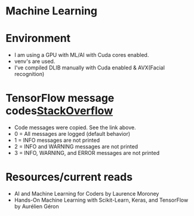 # Machine Learning

# Environment
* I am using a GPU with ML/AI with Cuda cores enabled.
* venv's are used. 
* I've compiled DLIB manually with Cuda enabled & AVX(Facial recognition)

# TensorFlow message codes[StackOverflow](https://stackoverflow.com/questions/35911252/disable-tensorflow-debugging-information)
* Code messages were copied. See the link above.
* 0 = All messages are logged (default behavior)
* 1 = INFO messages are not printed
* 2 = INFO and WARNING messages are not printed
* 3 = INFO, WARNING, and ERROR messages are not printed
# Resources/current reads
* AI and Machine Learning for Coders by Laurence Moroney
* Hands-On Machine Learning with Scikit-Learn, Keras, and TensorFlow by Aurélien Géron
